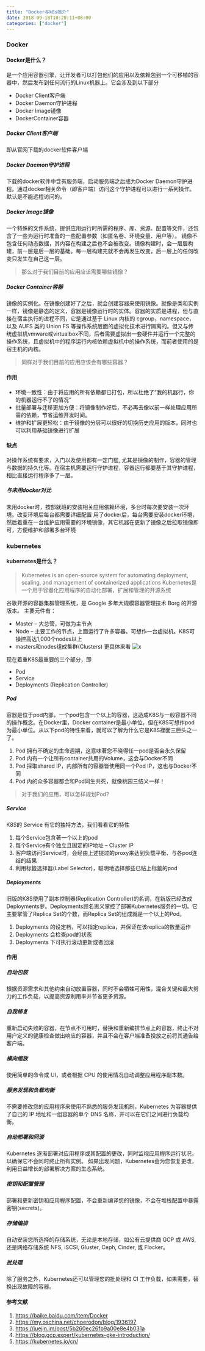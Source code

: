 ```yaml
---
title: "Docker与k8s简介"
date: 2018-09-18T10:20:11+08:00
categories: ["docker"]
---
```


### Docker
#### Docker是什么？
是一个应用容器引擎，让开发者可以打包他们的应用以及依赖包到一个可移植的容器中，然后发布到任何流行的Linux机器上。它会涉及到以下部分
* Docker Client客户端
* Docker Daemon守护进程
* Docker Image镜像
* DockerContainer容器

##### Docker Client客户端
即从官网下载的docker软件客户端
##### Docker Daemon守护进程
下载的docker软件中含有服务端，启动服务端之后成为Docker Daemon守护进程。通过docker相关命令（即客户端）访问这个守护进程可以进行一系列操作。默认是不能远程访问的。
##### Docker Image镜像
一个特殊的文件系统，提供应用运行时所需的程序、库、资源、配置等文件，还包含了一些为运行时准备的一些配置参数（如匿名卷、环境变量、用户等）。 镜像不包含任何动态数据，其内容在构建之后也不会被改变。镜像构建时，会一层层构建，前一层是后一层的基础。每一层构建完就不会再发生改变，后一层上的任何改变只发生在自己这一层。

> 那么对于我们目前的应用应该需要哪些镜像？

##### Docker Container容器
镜像的实例化。在镜像创建好了之后，就会创建容器来使用镜像。就像是类和实例 一样，镜像是静态的定义，容器是镜像运行时的实体。容器的实质是进程，但与直接在宿主执行的进程不同，它是通过基于 Linux 内核的 cgroup，namespace，以及 AUFS 类的 Union FS 等操作系统层面的虚拟化技术进行隔离的。但又与传统虚拟机vmware或virtualbox不同，后者需要虚拟出一套硬件并运行一个完整的操作系统，且虚拟机中的程序运行内核依赖虚拟机中的操作系统，而前者使用的是宿主机的内核。

> 同样对于我们目前的应用应该会有哪些容器？

#### 作用

* 环境一致性：由于将应用的所有依赖都已打包，所以杜绝了“我的机器行，你的机器运行不了的情况”
* 批量部署与迁移更加方便：将镜像制作好后，不必再去像以前一样处理应用所需的依赖，节省运维开发时间。
* 维护和扩展更轻松：由于镜像的分层可以很好的切换历史应用的版本，同时也可以利用基础镜像进行扩展

#### 缺点
对操作系统有要求，入门以及使用都有一定门槛, 尤其是镜像的制作，容器的管理与数据的持久化等。在宿主机需要运行守护进程，容器运行都要基于其守护进程，相比直接运行程序多了一层。

##### 与未用docker对比
未用docker时，按部就班的安装相关应用依赖环境，多台时每次要安装一次环境。改变环境后每台都需要详细配置
用了docker后，每台需要安装docker环境，然后着重在一台维护应用需要的环境镜像，其它机器在更新了镜像之后拉取镜像即可，方便维护和部署多台环境

### kubernetes
#### kubernetes是什么？
 > Kubernetes is an open-source system for automating deployment, scaling, and management of containerized applications
 > Kubernetes是一个用于容器化应用程序的自动化部署，扩展和管理的开源系统
 
谷歌开源的容器集群管理系统，是 Google 多年大规模容器管理技术 Borg 的开源版本。
主要元件有：
* Master – 大总管，可做为主节点
* Node – 主要工作的节点，上面运行了许多容器。可想作一台虚拟机。K8S可操控高达1,000个nodes以上
* masters和nodes组成集群(Clusters)
更具体来看
![x](https://blog.gcp.expert/material/2017/02/k8s_arch-1024x437.png)

现在着重K8S最重要的三个部分，即
* Pod
* Service
* Deployments (Replication Controller)

##### Pod
容器是位于pod内部，一个pod包含一个以上的容器，这造成K8S与一般容器不同的操作概念。在Docker里，Docker container是最小单位，但在K8S可想作pod为最小单位。从以下pod的特性来看，就可以了解为什么它是K8S裡面三巨头之一了。

1. Pod 拥有不确定的生命週期，这意味著您不晓得任一pod是否会永久保留
2. Pod 内有一个让所有container共用的Volume，这会与Docker不同
3. Pod 採取shared IP，内部所有的容器皆使用同一个Pod IP，这也与Docker不同
4. Pod 内的众多容器都会和Pod同生共死，就像桃园三结义一样！
 > 对于我们的应用，可以怎样规划Pod?
##### Service
K8S的 Service 有它的独特方法，我们看看它的特性
1. 每个Service包含著一个以上的pod
2. 每个Service有个独立且固定的IP地址 – Cluster IP
3. 客户端访问Service时，会经由上述提过的proxy来达到负载平衡、与各pod连结的结果
4. 利用标籤选择器(Label Selector)，聪明地选择那些已贴上标籤的pod
##### Deployments
旧版的K8S使用了副本控制器(Replication Controller)的名词，在新版已经改成 Deployments萝。Deployments顾名思义掌控了部署Kubernetes服务的一切。它主要掌管了Replica Set的个数，而Replica Set的组成就是一个以上的Pod。

1. Deployments 的设定档，可以指定replica，并保证在该replica的数量运作
2. Deployments 会检查pod的状态
3. Deployments 下可执行滚动更新或者回滚

#### 作用
##### 自动包装
根据资源需求和其他约束自动放置容器，同时不会牺牲可用性，混合关键和最大努力的工作负载，以提高资源利用率并节省更多资源。

##### 自我修复
重新启动失败的容器，在节点不可用时，替换和重新编排节点上的容器，终止不对用户定义的健康检查做出响应的容器，并且不会在客户端准备投放之前将其通告给客户端。

##### 横向缩放
使用简单的命令或 UI，或者根据 CPU 的使用情况自动调整应用程序副本数。

##### 服务发现和负载均衡
不需要修改您的应用程序来使用不熟悉的服务发现机制，Kubernetes 为容器提供了自己的 IP 地址和一组容器的单个 DNS 名称，并可以在它们之间进行负载均衡。

##### 自动部署和回滚
Kubernetes 逐渐部署对应用程序或其配置的更改，同时监视应用程序运行状况，以确保它不会同时终止所有实例。 如果出现问题，Kubernetes会为您恢复更改，利用日益增长的部署解决方案的生态系统。

##### 密钥和配置管理
部署和更新密钥和应用程序配置，不会重新编译您的镜像，不会在堆栈配置中暴露密钥(secrets)。

##### 存储编排
自动安装您所选择的存储系统，无论是本地存储，如公有云提供商 GCP 或 AWS, 还是网络存储系统 NFS, iSCSI, Gluster, Ceph, Cinder, 或 Flocker。

##### 批处理
除了服务之外，Kubernetes还可以管理您的批处理和 CI 工作负载，如果需要，替换出现故障的容器。

#### 参考文献

1. https://baike.baidu.com/item/Docker
2. https://my.oschina.net/choerodon/blog/1936197
3. https://juejin.im/post/5b260ec26fb9a00e8e4b031a
4. https://blog.gcp.expert/kubernetes-gke-introduction/
5. https://kubernetes.io/cn/
